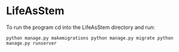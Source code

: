 # LifeAsStem

To run the program cd into the LifeAsStem directory and run:

`
python manage.py makemigrations
python manage.py migrate
python manage.py runserver
`